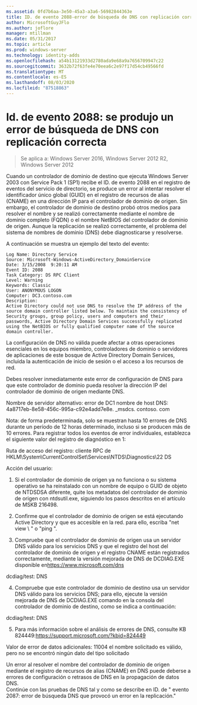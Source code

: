 ```yaml
---
ms.assetid: 0fd7b6aa-3e50-45a3-a3a6-56982844363e
title: ID. de evento 2088-error de búsqueda de DNS con replicación correcta
author: MicrosoftGuyJFlo
ms.author: joflore
manager: mtillman
ms.date: 05/31/2017
ms.topic: article
ms.prod: windows-server
ms.technology: identity-adds
ms.openlocfilehash: a54b13121933d2780ada9e68a9a7656709947c22
ms.sourcegitcommit: 3632b72f63fe4e70eea6c2e97f17d54cb49566fd
ms.translationtype: MT
ms.contentlocale: es-ES
ms.lasthandoff: 08/03/2020
ms.locfileid: "87518863"
---
```

# <a name="event-id-2088-dns-lookup-failure-occurred-with-replication-success"></a>Id. de evento 2088: se produjo un error de búsqueda de DNS con replicación correcta

>Se aplica a: Windows Server 2016, Windows Server 2012 R2, Windows Server 2012

Cuando un controlador de dominio de destino que ejecuta Windows Server 2003 con Service Pack 1 (SP1) recibe el ID. de evento 2088 en el registro de eventos del servicio de directorio, se produce un error al intentar resolver el identificador único global (GUID) en el registro de recursos de alias (CNAME) en una dirección IP para el controlador de dominio de origen. Sin embargo, el controlador de dominio de destino probó otros medios para resolver el nombre y se realizó correctamente mediante el nombre de dominio completo (FQDN) o el nombre NetBIOS del controlador de dominio de origen. Aunque la replicación se realizó correctamente, el problema del sistema de nombres de dominio (DNS) debe diagnosticarse y resolverse.

A continuación se muestra un ejemplo del texto del evento:

```
Log Name: Directory Service
Source: Microsoft-Windows-ActiveDirectory_DomainService
Date: 3/15/2008  9:20:11 AM
Event ID: 2088
Task Category: DS RPC Client
Level: Warning
Keywords: Classic
User: ANONYMOUS LOGON
Computer: DC3.contoso.com
Description:
Active Directory could not use DNS to resolve the IP address of the source domain controller listed below. To maintain the consistency of Security groups, group policy, users and computers and their passwords, Active Directory Domain Services successfully replicated using the NetBIOS or fully qualified computer name of the source domain controller.
```

La configuración de DNS no válida puede afectar a otras operaciones esenciales en los equipos miembro, controladores de dominio o servidores de aplicaciones de este bosque de Active Directory Domain Services, incluida la autenticación de inicio de sesión o el acceso a los recursos de red.

Debes resolver inmediatamente este error de configuración de DNS para que este controlador de dominio pueda resolver la dirección IP del controlador de dominio de origen mediante DNS.

Nombre de servidor alternativo: error de DC1 nombre de host DNS: 4a8717eb-8e58-456c-995a-c92e4add7e8e. _msdcs. contoso. com

Nota: de forma predeterminada, solo se muestran hasta 10 errores de DNS durante un período de 12 horas determinado, incluso si se producen más de 10 errores.  Para registrar todos los eventos de error individuales, establezca el siguiente valor del registro de diagnóstico en 1:

Ruta de acceso del registro: cliente RPC de HKLM\System\CurrentControlSet\Services\NTDS\Diagnostics\22 DS

Acción del usuario:

1) Si el controlador de dominio de origen ya no funciona o su sistema operativo se ha reinstalado con un nombre de equipo o GUID de objeto de NTDSDSA diferente, quite los metadatos del controlador de dominio de origen con ntdsutil.exe, siguiendo los pasos descritos en el artículo de MSKB 216498.

2) Confirme que el controlador de dominio de origen se está ejecutando Active Directory y que es accesible en la red. para ello, escriba "net view \\ <source DC name> " o "ping <source DC name> ".

3) Compruebe que el controlador de dominio de origen usa un servidor DNS válido para los servicios DNS y que el registro del host del controlador de dominio de origen y el registro CNAME están registrados correctamente, mediante la versión mejorada de DNS de DCDIAG.EXE disponible en<https://www.microsoft.com/dns>

dcdiag/test: DNS

4) Compruebe que este controlador de dominio de destino usa un servidor DNS válido para los servicios DNS; para ello, ejecute la versión mejorada de DNS de DCDIAG.EXE comando en la consola del controlador de dominio de destino, como se indica a continuación:

dcdiag/test: DNS

5) Para más información sobre el análisis de errores de DNS, consulte KB 824449:<https://support.microsoft.com/?kbid=824449>

Valor de error de datos adicionales: 11004 el nombre solicitado es válido, pero no se encontró </code> ningún dato del tipo solicitado</introduction>
  <section>
    <title>Diagnóstico</title>
    <content>
      <para>Un error al resolver el nombre del controlador de dominio de origen mediante el registro de recursos de alias (CNAME) en DNS puede deberse a errores de configuración o retrasos de DNS en la propagación de datos DNS.</para>
    </content>
  </section>
  <section>
    <title>Resolución</title>
    <content>
      <para>Continúe con las pruebas de DNS tal y como se describe en ID. de &quot; <link xlink:href="85b1d179-f53e-4f95-b0b8-5b1c096a8076">evento 2087: error de búsqueda DNS que provocó un error en la replicación</link>.&quot;</para>
    </content>
  </section>
  <relatedTopics />
</developerConceptualDocument>
